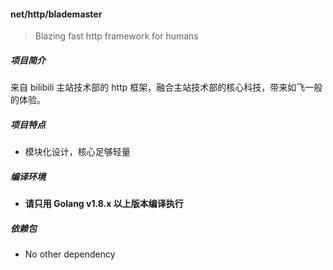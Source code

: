 #### net/http/blademaster

> Blazing fast http framework for humans

##### 项目简介

来自 bilibili 主站技术部的 http 框架，融合主站技术部的核心科技，带来如飞一般的体验。

##### 项目特点

- 模块化设计，核心足够轻量

##### 编译环境

- **请只用 Golang v1.8.x 以上版本编译执行**

##### 依赖包

- No other dependency
